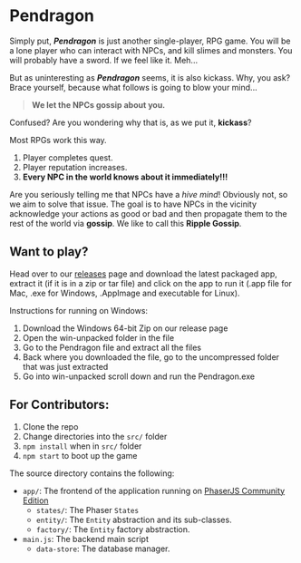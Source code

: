 Pendragon
===

Simply put, _**Pendragon**_ is just another single-player, RPG game. You will be a lone player who can interact with NPCs, and kill slimes and monsters. You will probably have a sword. If we feel like it. Meh...

But as uninteresting as _**Pendragon**_ seems, it is also kickass. Why, you ask? Brace yourself, because what follows is going to blow your mind...

> **We let the NPCs gossip about you.**

Confused? Are you wondering why that is, as we put it, **kickass**?

Most RPGs work this way.

1. Player completes quest.
2. Player reputation increases.
3. **Every NPC in the world knows about it immediately!!!**

Are you seriously telling me that NPCs have a _hive mind_! Obviously not, so we aim to solve that issue. The goal is to have NPCs in the vicinity acknowledge your actions as good or bad and then propagate them to the rest of the world via **gossip**. We like to call this **Ripple Gossip**.

## Want to play?

Head over to our [releases](https://github.com/PendragonGame/pendragon/releases) page and download the latest packaged app, extract it (if it is in a zip or tar file) and click on the app to run it (.app file for Mac, .exe for Windows, .AppImage and executable for Linux).

Instructions for running on Windows:
1. Download the Windows 64-bit Zip on our release page 
2. Open the win-unpacked folder in the file
3. Go to the Pendragon file and extract all the files
4. Back where you downloaded the file, go to the uncompressed folder that was just extracted
5. Go into win-unpacked scroll down and run the Pendragon.exe

## For Contributors:

1. Clone the repo 
2. Change directories into the `src/` folder
3. `npm install` when in `src/` folder 
4. `npm start` to boot up the game

The source directory contains the following:

- `app/`: The frontend of the application running on [PhaserJS Community Edition](https://photonstorm.github.io/phaser-ce/)
  - `states/`: The Phaser `States`
  - `entity/`: The `Entity` abstraction and its sub-classes.
  - `factory/`: The `Entity` factory abstraction.
- `main.js`: The backend main script
  - `data-store`: The database manager.

